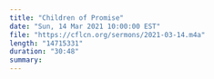 ```yaml
---
title: "Children of Promise"
date: "Sun, 14 Mar 2021 10:00:00 EST"
file: "https://cflcn.org/sermons/2021-03-14.m4a"
length: "14715331"
duration: "30:48"
summary: 
---
```

